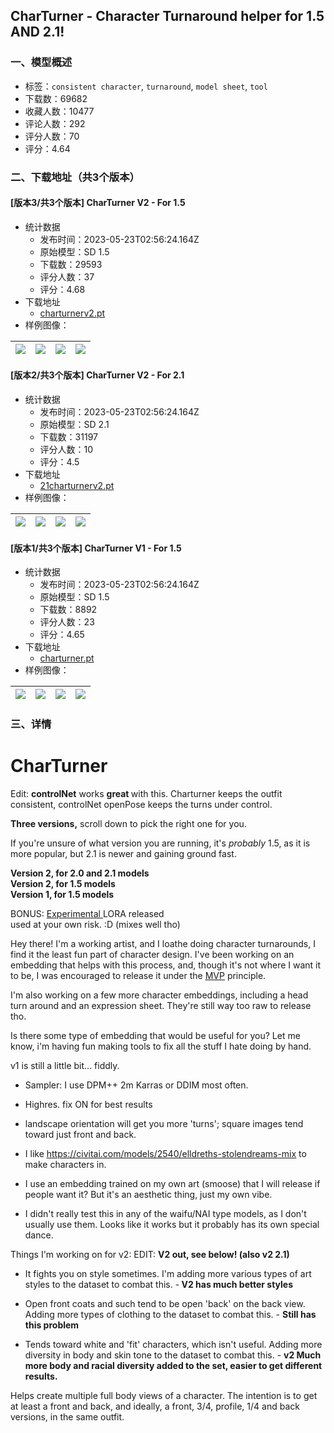 ## CharTurner - Character Turnaround helper for 1.5 AND 2.1!
### 一、模型概述

- 标签：`consistent character`, `turnaround`, `model sheet`, `tool`
- 下载数：69682
- 收藏人数：10477
- 评论人数：292
- 评分人数：70
- 评分：4.64

### 二、下载地址（共3个版本）

#### [版本3/共3个版本] CharTurner V2 - For 1.5

- 统计数据
  - 发布时间：2023-05-23T02:56:24.164Z
  - 原始模型：SD 1.5
  - 下载数：29593
  - 评分人数：37
  - 评分：4.68
- 下载地址
  - [charturnerv2.pt](https://civitai.com/api/download/models/8387)
- 样例图像：

| <img src="https://image.civitai.com/xG1nkqKTMzGDvpLrqFT7WA/6b404ab7-c1f1-4c56-8df6-3a5871faa100/width=450/79565.jpeg" /> | <img src="https://image.civitai.com/xG1nkqKTMzGDvpLrqFT7WA/b1a654d8-0ece-4488-1689-1dbf33b3b200/width=450/79564.jpeg" /> | <img src="https://image.civitai.com/xG1nkqKTMzGDvpLrqFT7WA/f21f7b7e-7431-484e-5079-4f1c6501f000/width=450/79563.jpeg" /> | <img src="https://image.civitai.com/xG1nkqKTMzGDvpLrqFT7WA/ad240caa-1c18-40d9-de17-2569775d8b00/width=450/79562.jpeg" /> |
| ---- | ---- | ---- | ---- |

#### [版本2/共3个版本] CharTurner V2 - For 2.1

- 统计数据
  - 发布时间：2023-05-23T02:56:24.164Z
  - 原始模型：SD 2.1
  - 下载数：31197
  - 评分人数：10
  - 评分：4.5
- 下载地址
  - [21charturnerv2.pt](https://civitai.com/api/download/models/9857)
- 样例图像：

| <img src="https://image.civitai.com/xG1nkqKTMzGDvpLrqFT7WA/d197481b-1c21-4c14-c7fd-708f838a1000/width=450/96744.jpeg" /> | <img src="https://image.civitai.com/xG1nkqKTMzGDvpLrqFT7WA/e1fe96b4-c2e0-4e8b-094f-051a7e69e700/width=450/95916.jpeg" /> | <img src="https://image.civitai.com/xG1nkqKTMzGDvpLrqFT7WA/613ec8af-7010-4b24-38b3-aa4488b9b000/width=450/95915.jpeg" /> | <img src="https://image.civitai.com/xG1nkqKTMzGDvpLrqFT7WA/478efb4a-d63c-4b0d-8f19-bd60d52fc700/width=450/95914.jpeg" /> |
| ---- | ---- | ---- | ---- |

#### [版本1/共3个版本] CharTurner V1 - For 1.5

- 统计数据
  - 发布时间：2023-05-23T02:56:24.164Z
  - 原始模型：SD 1.5
  - 下载数：8892
  - 评分人数：23
  - 评分：4.65
- 下载地址
  - [charturner.pt](https://civitai.com/api/download/models/3334)
- 样例图像：

| <img src="https://image.civitai.com/xG1nkqKTMzGDvpLrqFT7WA/1ade236c-eabe-4e9e-9719-37adaf55c300/width=450/22507.jpeg" /> | <img src="https://image.civitai.com/xG1nkqKTMzGDvpLrqFT7WA/0cd2ed10-3582-40e5-8b4f-0612f6841400/width=450/22516.jpeg" /> | <img src="https://image.civitai.com/xG1nkqKTMzGDvpLrqFT7WA/1aa3e6e1-316f-4da7-3d9c-1f5934d11900/width=450/22515.jpeg" /> | <img src="https://image.civitai.com/xG1nkqKTMzGDvpLrqFT7WA/b76df236-a854-434e-d78e-e876ca2a0900/width=450/22514.jpeg" /> |
| ---- | ---- | ---- | ---- |


### 三、详情
<h1>CharTurner</h1><p>Edit: <strong>controlNet</strong> works <strong>great </strong>with this. Charturner keeps the outfit consistent, controlNet openPose keeps the turns under control. </p><p><strong>Three versions,</strong> scroll down to pick the right one for you.</p><p>If you're unsure of what version you are running, it's <em>probably</em> 1.5, as it is more popular, but 2.1 is newer and gaining ground fast.</p><p><strong>Version 2, for 2.0 and 2.1 models<br />Version 2, for 1.5 models<br />Version 1, for 1.5 models</strong></p><p>BONUS: <a target="_blank" rel="ugc" href="https://civitai.com/models/7252/charturnerbeta-lora-experimental">Experimental </a>LORA released<br />used at your own risk. :D (mixes well tho)</p><p>Hey there! I'm a working artist, and I loathe doing character turnarounds, I find it the least fun part of character design. I've been working on an embedding that helps with this process, and, though it's not where I want it to be, I was encouraged to release it under the <a target="_blank" rel="ugc" href="https://en.wikipedia.org/wiki/Minimum_viable_product"><u>MVP</u></a> principle.</p><p>I'm also working on a few more character embeddings, including a head turn around and an expression sheet. They're still way too raw to release tho.</p><p>Is there some type of embedding that would be useful for you? Let me know, i'm having fun making tools to fix all the stuff I hate doing by hand.</p><p>v1 is still a little bit... fiddly.</p><ul><li><p>Sampler: I use DPM++ 2m Karras or DDIM most often.</p></li><li><p>Highres. fix ON for best results</p></li><li><p>landscape orientation will get you more 'turns'; square images tend toward just front and back.</p></li><li><p>I like <a target="_blank" rel="ugc" href="https://civitai.com/models/2540/elldreths-stolendreams-mix"><u>https://civitai.com/models/2540/elldreths-stolendreams-mix</u></a> to make characters in.</p></li><li><p>I use an embedding trained on my own art (smoose) that I will release if people want it? But it's an aesthetic thing, just my own vibe.</p></li><li><p>I didn't really test this in any of the waifu/NAI type models, as I don't usually use them. Looks like it works but it probably has its own special dance.</p></li></ul><p>Things I'm working on for v2: EDIT: <strong>V2 out, see below! (also v2 2.1)</strong></p><ul><li><p>It fights you on style sometimes. I'm adding more various types of art styles to the dataset to combat this. -<strong> V2 has much better styles</strong></p></li><li><p>Open front coats and such tend to be open 'back' on the back view. Adding more types of clothing to the dataset to combat this. - <strong>Still has this problem</strong></p></li><li><p>Tends toward white and 'fit' characters, which isn't useful. Adding more diversity in body and skin tone to the dataset to combat this. - <strong>v2 Much more body and racial diversity added to the set, easier to get different results.</strong></p></li></ul><p>Helps create multiple full body views of a character. The intention is to get at least a front and back, and ideally, a front, 3/4, profile, 1/4 and back versions, in the same outfit.</p><p></p>